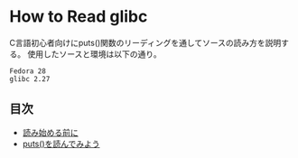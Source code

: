 # How to Read glibc

C言語初心者向けにputs()関数のリーディングを通してソースの読み方を説明する。
使用したソースと環境は以下の通り。
```
Fedora 28
glibc 2.27
```
## 目次

* [読み始める前に](1-introduction.md)
* [puts()を読んでみよう](2-reading_puts.md)
